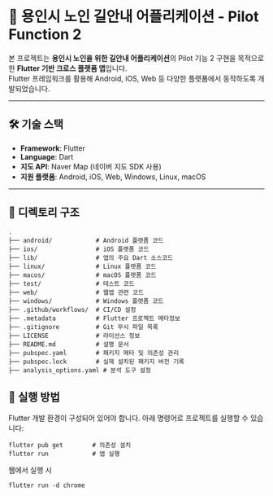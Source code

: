 # 🧭 용인시 노인 길안내 어플리케이션 - Pilot Function 2

본 프로젝트는 **용인시 노인을 위한 길안내 어플리케이션**의 Pilot 기능 2 구현을 목적으로 한 **Flutter 기반 크로스 플랫폼 앱**입니다.  
Flutter 프레임워크를 활용해 Android, iOS, Web 등 다양한 플랫폼에서 동작하도록 개발되었습니다.

---

## 🛠️ 기술 스택

- **Framework**: Flutter
- **Language**: Dart
- **지도 API**: Naver Map (네이버 지도 SDK 사용)
- **지원 플랫폼**: Android, iOS, Web, Windows, Linux, macOS

---

## 📁 디렉토리 구조

```plaintext
.
├── android/            # Android 플랫폼 코드
├── ios/                # iOS 플랫폼 코드
├── lib/                # 앱의 주요 Dart 소스코드
├── linux/              # Linux 플랫폼 코드
├── macos/              # macOS 플랫폼 코드
├── test/               # 테스트 코드
├── web/                # 웹앱 관련 코드
├── windows/            # Windows 플랫폼 코드
├── .github/workflows/  # CI/CD 설정
├── .metadata           # Flutter 프로젝트 메타정보
├── .gitignore          # Git 무시 파일 목록
├── LICENSE             # 라이선스 정보
├── README.md           # 설명 문서
├── pubspec.yaml        # 패키지 메타 및 의존성 관리
├── pubspec.lock        # 실제 설치된 패키지 버전 기록
├── analysis_options.yaml # 분석 도구 설정
```

## 🚀 실행 방법
Flutter 개발 환경이 구성되어 있어야 합니다.
아래 명령어로 프로젝트를 실행할 수 있습니다:

```
flutter pub get        # 의존성 설치
flutter run            # 앱 실행
```

웹에서 실행 시 
```
flutter run -d chrome
```
